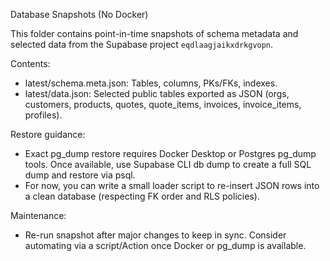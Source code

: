 Database Snapshots (No Docker)

This folder contains point-in-time snapshots of schema metadata and selected data from the Supabase project `eqdlaagjaikxdrkgvopn`.

Contents:
- latest/schema.meta.json: Tables, columns, PKs/FKs, indexes.
- latest/data.json: Selected public tables exported as JSON (orgs, customers, products, quotes, quote_items, invoices, invoice_items, profiles).

Restore guidance:
- Exact pg_dump restore requires Docker Desktop or Postgres pg_dump tools. Once available, use Supabase CLI db dump to create a full SQL dump and restore via psql.
- For now, you can write a small loader script to re-insert JSON rows into a clean database (respecting FK order and RLS policies).

Maintenance:
- Re-run snapshot after major changes to keep in sync. Consider automating via a script/Action once Docker or pg_dump is available.


